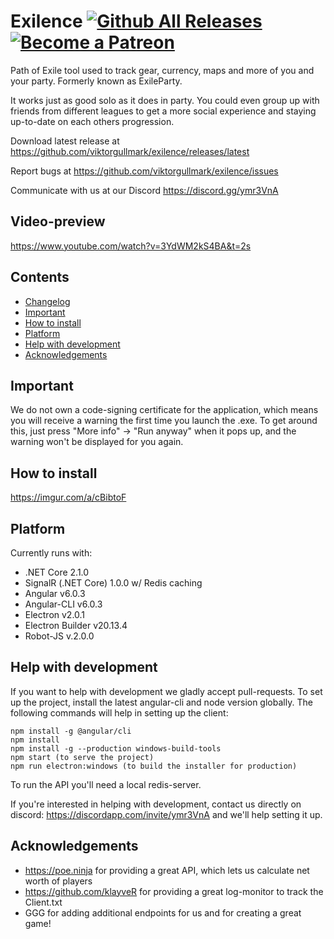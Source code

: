 Exilence
[![Github All Releases](https://img.shields.io/github/downloads/viktorgullmark/exilence/total.svg)](https://github.com/viktorgullmark/exilence/releases)
[![Become a Patreon](https://img.shields.io/badge/patreon-%F0%9F%8E%AF-orange.svg)](https://www.patreon.com/exilence)
===
Path of Exile tool used to track gear, currency, maps and more of you and your party. Formerly known as ExileParty.

It works just as good solo as it does in party. You could even group up with friends from different leagues to get a more social experience and staying up-to-date on each others progression.

Download latest release at https://github.com/viktorgullmark/exilence/releases/latest

Report bugs at https://github.com/viktorgullmark/exilence/issues

Communicate with us at our Discord https://discord.gg/ymr3VnA

## Video-preview

https://www.youtube.com/watch?v=3YdWM2kS4BA&t=2s

## Contents

- [Changelog](https://github.com/viktorgullmark/exilence/blob/master/CHANGELOG.md)
- [Important](#important)
- [How to install](#how-to-install)
- [Platform](#platform)
- [Help with development](#help-with-development)
- [Acknowledgements](#acknowledgements)

## Important

We do not own a code-signing certificate for the application, which means you will receive a warning the first time you launch the .exe. To get around this, just press "More info" -> "Run anyway" when it pops up, and the warning won't be displayed for you again.

## How to install

https://imgur.com/a/cBibtoF

## Platform

Currently runs with:

- .NET Core 2.1.0
- SignalR (.NET Core) 1.0.0 w/ Redis caching
- Angular v6.0.3
- Angular-CLI v6.0.3
- Electron v2.0.1
- Electron Builder v20.13.4
- Robot-JS v.2.0.0

## Help with development

If you want to help with development we gladly accept pull-requests. To set up the project, install the latest angular-cli and node version globally. The following commands will help in setting up the client:

```
npm install -g @angular/cli
npm install
npm install -g --production windows-build-tools
npm start (to serve the project)
npm run electron:windows (to build the installer for production)
```

To run the API you'll need a local redis-server. 

If you're interested in helping with development, contact us directly on discord: https://discordapp.com/invite/ymr3VnA and we'll help setting it up.

## Acknowledgements

- https://poe.ninja for providing a great API, which lets us calculate net worth of players
- https://github.com/klayveR for providing a great log-monitor to track the Client.txt
- GGG for adding additional endpoints for us and for creating a great game!